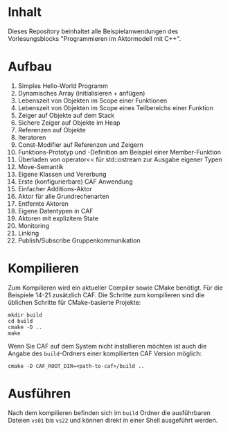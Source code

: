 # Inhalt

Dieses Repository beinhaltet alle Beispielanwendungen des Vorlesungsblocks
"Programmieren im Aktormodell mit C++".

# Aufbau

1. Simples Hello-World Programm
2. Dynamisches Array (initialisieren + anfügen)
3. Lebenszeit von Objekten im Scope einer Funktionen
4. Lebenszeit von Objekten im Scope eines Teilbereichs einer Funktion
5. Zeiger auf Objekte auf dem Stack
6. Sichere Zeiger auf Objekte im Heap
7. Referenzen auf Objekte
8. Iteratoren
9. Const-Modifier auf Referenzen und Zeigern
10. Funktions-Prototyp und -Definition am Beispiel einer Member-Funktion
11. Überladen von operator<< für std::ostream zur Ausgabe eigener Typen
12. Move-Semantik
13. Eigene Klassen und Vererbung
14. Erste (konfigurierbare) CAF Anwendung
15. Einfacher Additions-Aktor
16. Aktor für alle Grundrechenarten
17. Entfernte Aktoren
18. Eigene Datentypen in CAF
19. Aktoren mit explizitem State
20. Monitoring
21. Linking
22. Publish/Subscribe Gruppenkommunikation

# Kompilieren

Zum Kompilieren wird ein aktueller Compiler sowie CMake benötigt. Für die
Beispiele 14-21 zusätzlich CAF. Die Schritte zum kompilieren sind die üblichen
Schritte für CMake-basierte Projekte:

```
mkdir build
cd build
cmake -D ..
make
```

Wenn Sie CAF auf dem System nicht installieren möchten ist auch die Angabe des
`build`-Ordners einer kompilierten CAF Version möglich:

```
cmake -D CAF_ROOT_DIR=<path-to-caf>/build ..
```

# Ausführen

Nach dem kompilieren befinden sich im `build` Ordner die ausführbaren Dateien
`vs01` bis `vs22` und können direkt in einer Shell ausgeführt werden.
